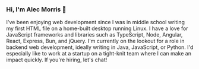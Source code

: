 ### Hi, I'm Alec Morris 👋


I've been enjoying web development since I was in middle school writing my first HTML file on a home-built desktop running Linux. I have a love for JavaScript frameworks and libraries such as TypeScript, Node, Angular, React, Express, Bun, and jQuery. I'm currently on the lookout for a role in backend web development, ideally writing in Java, JavaScript, or Python. I'd especially like to work at a startup on a tight-knit team where I can make an impact quickly. If you're hiring, let's chat!
